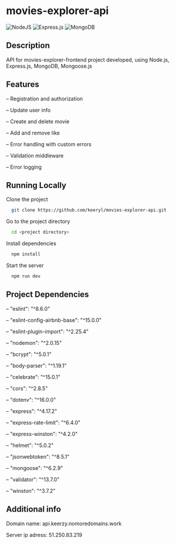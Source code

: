 # movies-explorer-api
![NodeJS](https://img.shields.io/badge/node.js-6DA55F?style=for-the-badge&logo=node.js&logoColor=white)
![Express.js](https://img.shields.io/badge/express.js-%23404d59.svg?style=for-the-badge&logo=express&logoColor=%2361DAFB)
![MongoDB](https://img.shields.io/badge/MongoDB-%234ea94b.svg?style=for-the-badge&logo=mongodb&logoColor=white)

## Description

API for movies-explorer-frontend project developed, using Node.js, Express.js, MongoDB, Mongoose.js

## Features

– Registration and authorization

– Update user info

– Create and delete movie

– Add and remove like

– Error handling with custom errors

– Validation middleware

– Error logging


## Running Locally

Clone the project

```bash
  git clone https://github.com/keeryl/movies-explorer-api.git
```

Go to the project directory

```bash
  cd <project directory>
```

Install dependencies

```bash
  npm install
```

Start the server

```bash
  npm run dev
```

## Project Dependencies

– "eslint": "^8.6.0"
    
– "eslint-config-airbnb-base": "^15.0.0"
    
– "eslint-plugin-import": "^2.25.4"
    
– "nodemon": "^2.0.15"

– "bcrypt": "^5.0.1"
    
– "body-parser": "^1.19.1"
    
– "celebrate": "^15.0.1"
    
– "cors": "^2.8.5"
    
– "dotenv": "^16.0.0"
    
– "express": "^4.17.2"
    
– "express-rate-limit": "^6.4.0"
    
– "express-winston": "^4.2.0"
    
– "helmet": "^5.0.2"
    
– "jsonwebtoken": "^8.5.1"
    
– "mongoose": "^6.2.9"
    
– "validator": "^13.7.0"
    
– "winston": "^3.7.2"


## Additional info

Domain name: api.keerzy.nomoredomains.work

Server ip adress: 51.250.83.219

